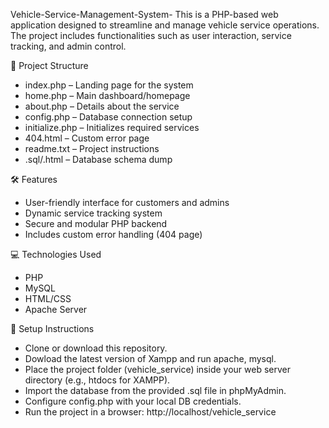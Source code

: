 Vehicle-Service-Management-System-
This is a PHP-based web application designed to streamline and manage vehicle service operations. The project includes functionalities such as user interaction, service tracking, and admin control.

📁 Project Structure
* index.php – Landing page for the system
* home.php – Main dashboard/homepage
* about.php – Details about the service
* config.php – Database connection setup
* initialize.php – Initializes required services
* 404.html – Custom error page
* readme.txt – Project instructions
* .sql/.html – Database schema dump

🛠 Features
* User-friendly interface for customers and admins
* Dynamic service tracking system
* Secure and modular PHP backend
* Includes custom error handling (404 page)

💻 Technologies Used
* PHP
* MySQL
* HTML/CSS
* Apache Server

🧰 Setup Instructions
* Clone or download this repository.
* Dowload the latest version of Xampp and run apache, mysql.
* Place the project folder (vehicle_service) inside your web server directory (e.g., htdocs for XAMPP).
* Import the database from the provided .sql file in phpMyAdmin.
* Configure config.php with your local DB credentials.
* Run the project in a browser: http://localhost/vehicle_service
